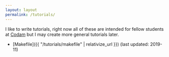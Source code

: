 ```yaml
---
layout: layout
permalink: /tutorials/
---
```

I like to write tutorials, right now all of these are intended for fellow
students at [Codam](https://www.codam.nl/) but I may create more general
tutorials later.

 - [Makefile]({{ "/tutorials/makefile" | relativize_url }})
   (last updated: 2019-11)
